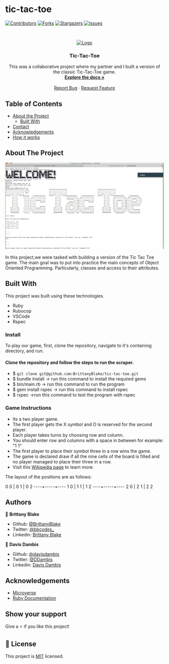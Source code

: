 # tic-tac-toe

<!--
*** Thanks for checking out this README Template. If you have a suggestion that would
*** make this better, please fork the repo and create a pull request or simply open
*** an issue with the tag "enhancement".
*** Thanks again! Now go create something AMAZING! :D
-->

<!-- PROJECT SHIELDS -->
<!--
*** I'm using markdown "reference style" links for readability.
*** Reference links are enclosed in brackets [ ] instead of parentheses ( ).
*** See the bottom of this document for the declaration of the reference variables
*** for contributors-url, forks-url, etc. This is an optional, concise syntax you may use.
*** https://www.markdownguide.org/basic-syntax/#reference-style-links
-->
[![Contributors][contributors-shield]][contributors-url]
[![Forks][forks-shield]][forks-url]
[![Stargazers][stars-shield]][stars-url]
[![Issues][issues-shield]][issues-url]

<!-- PROJECT LOGO -->
<br />
<p align="center">
  <a href="https://github.com/BrittanyBlake/Ruby-Capstone-Project">
    <img src="https://course_report_production.s3.amazonaws.com/rich/rich_files/rich_files/5726/s300/icon-white-on-murple-copy.png" alt="Logo" width="80" height="80">
  </a>

  <h3 align="center">Tic-Tac-Toe</h3>

  <p align="center">
    This was a collaborative project where my partner and I built a version of the classic Tic-Tac-Toe game.
    <br />
    <a href="https://github.com/BrittanyBlake/tic-tac-toe"><strong>Explore the docs »</strong></a>
    <br />
    <br />
    <a href="https://github.com/BrittanyBlake/tic-tac-toe/issues">Report Bug</a>
    ·
    <a href="https://github.com/BrittanyBlake/tic-tac-toe/issues">Request Feature</a>
  </p>
</p>

<!-- TABLE OF CONTENTS -->
## Table of Contents

* [About the Project](#about-the-project)
  * [Built With](#built-with)
* [Contact](#Authors)
* [Acknowledgements](#acknowledgements)
* [How it works](#How-it-works)

<!-- ABOUT THE PROJECT -->
## About The Project

![Screenshot](images/game.png)


In this project,we were tasked with building a version of the Tic Tac Toe game. The main goal was to put into practice the main concepts of Object Oriented Programming. Particularly, classes and access to their attributes.

<!-- BUILD WITH -->
## Built With
This project was built using these technologies.
* Ruby
* Rubocop
* VSCode
* Rspec

<!-- ABOUT THE PROJECT -->

### Install

To play our game, first, clone the repository, navigate to it's containing directory, and run:

#### Clone the repository and follow the steps to run the scraper.

- $ `git clone git@github.com:BrittanyBlake/tic-tac-toe.git`
- $  bundle install    -> run this command to install the required gems
- $  bin/main.rb       -> run this command to run the program
- $  gem install rspec -> run this command to install rspec 
- $  rspec             ->run this command to test the program with rspec

<!-- HOW IT WORKS -->

### Game Instructions

- Its a two player game.
- The first player gets the X symbol and O is reserved for the second player.
- Each player takes turns by choosing row and column.
- You should enter row and columns with a space in between for example: "1 1"
- The first player to place their symbol three in a row wins the game.
- The game is declared draw if all the nine cells of the board is filled and no player managed to place their three in a row.
- Visit this <a href="https://en.wikipedia.org/wiki/Tic-tac-toe">Wikipedia page</a> to learn more.

The layout of the positions are as follows:

  0 0 | 0 1 | 0 2
  ----+-----+----
  1 0 | 1 1 | 1 2
  ----+-----+----
  2 0 | 2 1 | 2 2

<!-- CONTACT -->
## Authors

👤 **Brittany Blake**

- Github: [@BrittanyBlake](https://github.com/BrittanyBlake)
- Twitter: [@bbcodes_](https://twitter.com/bbcodes_)
- Linkedin: [Brittany Blake](https://www.linkedin.com/in/brittany-blake-843951109/)

👤 **Davis Dambis**

- Github: [@davisdambis](https://github.com/davisdambis)
- Twitter: [@DDambis](https://twitter.com/DDambis)
- Linkedin: [Davis Dambis](https://www.linkedin.com/in/dāvis-dambis-51551219a/)

<!-- ACKNOWLEDGEMENTS -->
## Acknowledgements
* [Microverse](https://www.microverse.org/)
* [Ruby Documentation](https://www.ruby-lang.org/en/documentation/)


## Show your support

Give a ⭐️ if you like this project!

<!-- MARKDOWN LINKS & IMAGES -->
<!-- https://www.markdownguide.org/basic-syntax/#reference-style-links -->
[contributors-shield]: https://img.shields.io/github/contributors/BrittanyBlake/tic-tac-toe.svg?style=flat-square
[contributors-url]: https://github.com/BrittanyBlake/tic-tac-toe/graphs/contributors
[forks-shield]: https://img.shields.io/github/forks/BrittanyBlake/tic-tac-toe.svg?style=flat-square
[forks-url]: https://github.com/BrittanyBlake/tic-tac-toe/network/members
[stars-shield]: https://img.shields.io/github/stars/BrittanyBlake/tic-tac-toe.svg?style=flat-square
[stars-url]: https://github.com/BrittanyBlake/tic-tac-toe/stargazers
[issues-shield]: https://img.shields.io/github/issues/BrittanyBlake/tic-tac-toe.svg?style=flat-square
[issues-url]: https://github.com/BrittanyBlake/tic-tac-toe/issues

## 📝 License

This project is [MIT](https://opensource.org/licenses/MIT) licensed.


